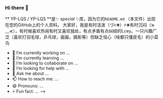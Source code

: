 ### Hi there 👋

** YP-LQS / YP-LQS **是✨ _special_ ✨库，因为它的`README.md` （本文件）出现在您的GitHub上的个人资料。
大家好，我是有时活泼（づ۶❀）۶❀有时沉闷（⋟﹏⋞），有时候喜欢热闹有时又喜欢独处，有点矛盾有点纠结的Lcey。一只兴趣广泛（喜欢打羽毛球，乒乓球，画画，摄影等）但缺乏恒心（啥都只懂皮毛）的小菜鸟
- 🔭 I’m currently working on ...
- 🌱 I’m currently learning ...
- 👯 I’m looking to collaborate on ...
- 🤔 I’m looking for help with ...
- 💬 Ask me about ...
- 📫 How to reach me: ...
- 😄 Pronouns: ...
- ⚡ Fun fact: ...
-->
